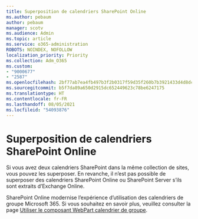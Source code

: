 ```yaml
---
title: Superposition de calendriers SharePoint Online
ms.author: pebaum
author: pebaum
manager: scotv
ms.audience: Admin
ms.topic: article
ms.service: o365-administration
ROBOTS: NOINDEX, NOFOLLOW
localization_priority: Priority
ms.collection: Adm_O365
ms.custom:
- "9000677"
- "2587"
ms.openlocfilehash: 2bf77ab7ea4fb497b3f2b0317f59d35f260b7b3921433d4d8dc76268db63f0f1
ms.sourcegitcommit: b5f7da89a650d2915dc652449623c78be6247175
ms.translationtype: HT
ms.contentlocale: fr-FR
ms.lasthandoff: 08/05/2021
ms.locfileid: "54093876"
---
```

# <a name="sharepoint-online-calendar-overlay"></a>Superposition de calendriers SharePoint Online

Si vous avez deux calendriers SharePoint dans la même collection de sites, vous pouvez les superposer. En revanche, il n’est pas possible de superposer des calendriers SharePoint Online ou SharePoint Server s’ils sont extraits d’Exchange Online.

SharePoint Online modernise l’expérience d’utilisation des calendriers de groupe Microsoft 365. Si vous souhaitez en savoir plus, veuillez consulter la page [Utiliser le composant WebPart calendrier de groupe](https://support.microsoft.com/en-us/office/use-the-group-calendar-web-part-eaf3c04d-5699-48cb-8b5e-3caa887d51ce).
